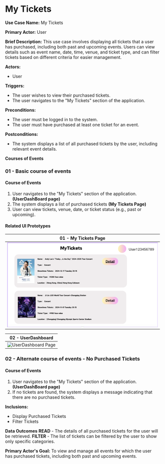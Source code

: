 # My Tickets

**Use Case Name:** My Tickets

**Primary Actor:** User

**Brief Description:** This use case involves displaying all tickets that a user has purchased, including both past and upcoming events. Users can view details such as event name, date, time, venue, and ticket type, and can filter tickets based on different criteria for easier management.

**Actors:**
- User

**Triggers:**
- The user wishes to view their purchased tickets.
- The user navigates to the "My Tickets" section of the application.

**Preconditions:**
- The user must be logged in to the system.
- The user must have purchased at least one ticket for an event.

**Postconditions:**
- The system displays a list of all purchased tickets by the user, including relevant event details.

**Courses of Events**

### 01 - Basic course of events
#### Course of Events
1. User navigates to the "My Tickets" section of the application. **(UserDashBoard page)**
2. The system displays a list of purchased tickets **(My Tickets Page)**
3. User can view tickets, venue, date, or ticket status (e.g., past or upcoming).

#### Related UI Prototypes
| 01 - My Tickets Page |
| --- |
| ![My Tickets Page](../ui/Myticket.png)|

| 02 - UserDashboard |
| --- |
| ![UserDashboard Page]()|


### 02 - Alternate course of events - No Purchased Tickets
#### Course of Events
1. User navigates to the "My Tickets" section of the application. **(UserDashBoard page)**
3. If no tickets are found, the system displays a message indicating that there are no purchased tickets.



**Inclusions:**
- Display Purchased Tickets
- Filter Tickets

**Data Outcomes**
**READ** - The details of all purchased tickets for the user will be retrieved.
**FILTER** - The list of tickets can be filtered by the user to show only specific categories.

**Primary Actor's Goal:** To view and manage all events for which the user has purchased tickets, including both past and upcoming events.